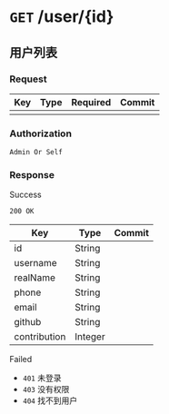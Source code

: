 # `GET` /user/{id}

## 用户列表

### Request

| Key | Type | Required | Commit |
| --- | --- | --- | --- |
| | | | |

### Authorization

`Admin Or Self`

### Response

Success

`200 OK`

| Key | Type | Commit |
| --- | --- | --- |
| id | String | |
| username | String | |
| realName | String | |
| phone | String | |
| email | String | |
| github | String | |
| contribution | Integer | |

Failed

- `401` 未登录
- `403` 没有权限
- `404` 找不到用户